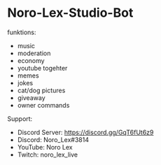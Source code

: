 # Noro-Lex-Studio-Bot
 funktions:
 - music
 - moderation
 - economy
 - youtube togehter
 - memes
 - jokes
 - cat/dog pictures
 - giveaway
 - owner commands
  
 Support:
 - Discord Server: https://discord.gg/GqT6fUt6z9
 - Discord: Noro_Lex#3814
 - YouTube: Noro Lex 
 - Twitch: noro_lex_live
